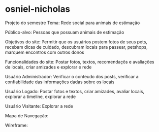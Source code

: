 # osniel-nicholas
Projeto do semestre
Tema: Rede social para animais de estimação

Público-alvo: Pessoas que possuam animais de estimação

Objetivos do site: Permitir que os usuários postem fotos de seus pets, recebam dicas de cuidado, descubram locais para passear, petshops, marquem encontros com outros donos

Funcionalidades do site: Postar fotos, textos, recomendaçõs e avaliações de locais, criar amizades e explorar e rede

Usuário Administrador: Verificar o conteudo dos posts, verificar a confiabilidade das informações dadas sobre os locais

Usuário Logado: Postar fotos e textos, criar amizades, avaliar locais, explorar a timeline, explorar a rede

Usuário Visitante: Explorar a rede

Mapa de Navegação: 

Wireframe:
